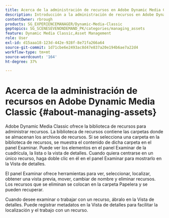```yaml
---
title: Acerca de la administración de recursos en Adobe Dynamic Media Classic
description: Introducción a la administración de recursos en Adobe Dynamic Media Classic
contentOwner: rbrough
products: SG_EXPERIENCEMANAGER/Dynamic-Media-Classic
geptopics: SG_SCENESEVENONDEMAND_PK/categories/managing_assets
feature: Dynamic Media Classic,Asset Management
role: User
exl-id: d15aaa18-123d-442e-928f-8e71fa266a64
source-git-commit: 1d71cbe6e2493ac8d47e837a20e194b6ae7a22d4
workflow-type: tm+mt
source-wordcount: '164'
ht-degree: 37%

---
```


# Acerca de la administración de recursos en Adobe Dynamic Media Classic {#about-managing-assets}

Adobe Dynamic Media Classic ofrece la biblioteca de recursos para administrar recursos. La biblioteca de recursos contiene las carpetas donde se almacenan los archivos de recursos. Si se selecciona una carpeta en la biblioteca de recursos, se muestra el contenido de dicha carpeta en el panel Examinar. Puede ver los elementos en el panel Examinar de la cuadrícula, la lista o la vista de detalles. Cuando quiera centrarse en un único recurso, haga doble clic en él en el panel Examinar para mostrarlo en la Vista de detalles.

El panel Examinar ofrece herramientas para ver, seleccionar, localizar, obtener una vista previa, mover, cambiar de nombre y eliminar recursos. Los recursos que se eliminan se colocan en la carpeta Papelera y se pueden recuperar.

Cuando desee examinar o trabajar con un recurso, ábralo en la Vista de detalles. Puede registrar metadatos en la Vista de detalles para facilitar la localización y el trabajo con un recurso.
